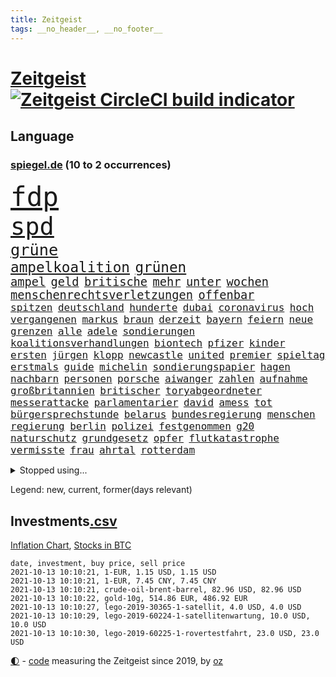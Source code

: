 ```yaml
---
title: Zeitgeist
tags: __no_header__, __no_footer__
---
```


# [Zeitgeist](https://oliz.io/zeitgeist/) [![Zeitgeist CircleCI build indicator](https://circleci.com/gh/ooz/zeitgeist.svg?style=shield)](https://circleci.com/gh/ooz/zeitgeist)

## Language

<h3><a href="https://www.spiegel.de" target="_blank">spiegel.de</a> (10 to 2 occurrences)</h3>
<p style="font-family:monospace">
<span style="font-size:32pt"><a href="news_links.html#fdp" class="current">fdp</a></span>
<br>
<span style="font-size:29pt"><a href="news_links.html#spd" class="current">spd</a></span>
<br>
<span style="font-size:19pt"><a href="news_links.html#grüne" class="current">grüne</a></span>
<br>
<span style="font-size:17pt"><a href="news_links.html#ampelkoalition" class="current">ampelkoalition</a></span>
<span style="font-size:17pt"><a href="news_links.html#grünen" class="current">grünen</a></span>
<br>
<span style="font-size:14pt"><a href="news_links.html#ampel" class="current">ampel</a></span>
<span style="font-size:14pt"><a href="news_links.html#geld" class="current">geld</a></span>
<span style="font-size:14pt"><a href="news_links.html#britische" class="current">britische</a></span>
<span style="font-size:14pt"><a href="news_links.html#mehr" class="current">mehr</a></span>
<span style="font-size:14pt"><a href="news_links.html#unter" class="current">unter</a></span>
<span style="font-size:14pt"><a href="news_links.html#wochen" class="current">wochen</a></span>
<span style="font-size:14pt"><a href="news_links.html#menschenrechtsverletzungen" class="current">menschenrechtsverletzungen</a></span>
<span style="font-size:14pt"><a href="news_links.html#offenbar" class="current">offenbar</a></span>
<br>
<span style="font-size:12pt"><a href="news_links.html#spitzen" class="current">spitzen</a></span>
<span style="font-size:12pt"><a href="news_links.html#deutschland" class="current">deutschland</a></span>
<span style="font-size:12pt"><a href="news_links.html#hunderte" class="current">hunderte</a></span>
<span style="font-size:12pt"><a href="news_links.html#dubai" class="current">dubai</a></span>
<span style="font-size:12pt"><a href="news_links.html#coronavirus" class="current">coronavirus</a></span>
<span style="font-size:12pt"><a href="news_links.html#hoch" class="current">hoch</a></span>
<span style="font-size:12pt"><a href="news_links.html#vergangenen" class="current">vergangenen</a></span>
<span style="font-size:12pt"><a href="news_links.html#markus" class="current">markus</a></span>
<span style="font-size:12pt"><a href="news_links.html#braun" class="current">braun</a></span>
<span style="font-size:12pt"><a href="news_links.html#derzeit" class="current">derzeit</a></span>
<span style="font-size:12pt"><a href="news_links.html#bayern" class="current">bayern</a></span>
<span style="font-size:12pt"><a href="news_links.html#feiern" class="current">feiern</a></span>
<span style="font-size:12pt"><a href="news_links.html#neue" class="current">neue</a></span>
<span style="font-size:12pt"><a href="news_links.html#grenzen" class="current">grenzen</a></span>
<span style="font-size:12pt"><a href="news_links.html#alle" class="current">alle</a></span>
<span style="font-size:12pt"><a href="news_links.html#adele" class="new">adele</a></span>
<span style="font-size:12pt"><a href="news_links.html#sondierungen" class="current">sondierungen</a></span>
<span style="font-size:12pt"><a href="news_links.html#koalitionsverhandlungen" class="current">koalitionsverhandlungen</a></span>
<span style="font-size:12pt"><a href="news_links.html#biontech" class="current">biontech</a></span>
<span style="font-size:12pt"><a href="news_links.html#pfizer" class="current">pfizer</a></span>
<span style="font-size:12pt"><a href="news_links.html#kinder" class="current">kinder</a></span>
<span style="font-size:12pt"><a href="news_links.html#ersten" class="current">ersten</a></span>
<span style="font-size:12pt"><a href="news_links.html#jürgen" class="current">jürgen</a></span>
<span style="font-size:12pt"><a href="news_links.html#klopp" class="current">klopp</a></span>
<span style="font-size:12pt"><a href="news_links.html#newcastle" class="current">newcastle</a></span>
<span style="font-size:12pt"><a href="news_links.html#united" class="current">united</a></span>
<span style="font-size:12pt"><a href="news_links.html#premier" class="current">premier</a></span>
<span style="font-size:12pt"><a href="news_links.html#spieltag" class="current">spieltag</a></span>
<span style="font-size:12pt"><a href="news_links.html#erstmals" class="current">erstmals</a></span>
<span style="font-size:12pt"><a href="news_links.html#guide" class="current">guide</a></span>
<span style="font-size:12pt"><a href="news_links.html#michelin" class="new">michelin</a></span>
<span style="font-size:12pt"><a href="news_links.html#sondierungspapier" class="new">sondierungspapier</a></span>
<span style="font-size:12pt"><a href="news_links.html#hagen" class="current">hagen</a></span>
<span style="font-size:12pt"><a href="news_links.html#nachbarn" class="current">nachbarn</a></span>
<span style="font-size:12pt"><a href="news_links.html#personen" class="current">personen</a></span>
<span style="font-size:12pt"><a href="news_links.html#porsche" class="current">porsche</a></span>
<span style="font-size:12pt"><a href="news_links.html#aiwanger" class="current">aiwanger</a></span>
<span style="font-size:12pt"><a href="news_links.html#zahlen" class="current">zahlen</a></span>
<span style="font-size:12pt"><a href="news_links.html#aufnahme" class="current">aufnahme</a></span>
<span style="font-size:12pt"><a href="news_links.html#großbritannien" class="current">großbritannien</a></span>
<span style="font-size:12pt"><a href="news_links.html#britischer" class="current">britischer</a></span>
<span style="font-size:12pt"><a href="news_links.html#toryabgeordneter" class="new">toryabgeordneter</a></span>
<span style="font-size:12pt"><a href="news_links.html#messerattacke" class="current">messerattacke</a></span>
<span style="font-size:12pt"><a href="news_links.html#parlamentarier" class="new">parlamentarier</a></span>
<span style="font-size:12pt"><a href="news_links.html#david" class="current">david</a></span>
<span style="font-size:12pt"><a href="news_links.html#amess" class="new">amess</a></span>
<span style="font-size:12pt"><a href="news_links.html#tot" class="current">tot</a></span>
<span style="font-size:12pt"><a href="news_links.html#bürgersprechstunde" class="new">bürgersprechstunde</a></span>
<span style="font-size:12pt"><a href="news_links.html#belarus" class="current">belarus</a></span>
<span style="font-size:12pt"><a href="news_links.html#bundesregierung" class="current">bundesregierung</a></span>
<span style="font-size:12pt"><a href="news_links.html#menschen" class="current">menschen</a></span>
<span style="font-size:12pt"><a href="news_links.html#regierung" class="current">regierung</a></span>
<span style="font-size:12pt"><a href="news_links.html#berlin" class="current">berlin</a></span>
<span style="font-size:12pt"><a href="news_links.html#polizei" class="current">polizei</a></span>
<span style="font-size:12pt"><a href="news_links.html#festgenommen" class="current">festgenommen</a></span>
<span style="font-size:12pt"><a href="news_links.html#g20" class="new">g20</a></span>
<span style="font-size:12pt"><a href="news_links.html#naturschutz" class="current">naturschutz</a></span>
<span style="font-size:12pt"><a href="news_links.html#grundgesetz" class="current">grundgesetz</a></span>
<span style="font-size:12pt"><a href="news_links.html#opfer" class="current">opfer</a></span>
<span style="font-size:12pt"><a href="news_links.html#flutkatastrophe" class="current">flutkatastrophe</a></span>
<span style="font-size:12pt"><a href="news_links.html#vermisste" class="current">vermisste</a></span>
<span style="font-size:12pt"><a href="news_links.html#frau" class="current">frau</a></span>
<span style="font-size:12pt"><a href="news_links.html#ahrtal" class="current">ahrtal</a></span>
<span style="font-size:12pt"><a href="news_links.html#rotterdam" class="new">rotterdam</a></span>
</p>
<details>
<summary>Stopped using...</summary>
<p class="former" style="font-size:12pt">
arm(359) torjäger(359) 110(358) coronafälle(358) liverpool(358) sperre(358) beschäftigten(357) bewerber(357) exemplare(357) gegenseitig(357) humanitäre(357) katze(357) niedersächsischen(357) wichtigen(357) beschleunigt(356) beschädigt(356) durchaus(356) kaufen(356) konkurrenten(356) rad(356) rettungsaktion(356) rostock(356) ruf(356) angeordnet(355) großteil(355) jubiläum(355) ließen(355) mitunter(355) sibirien(355) vorbild(355) 44(354) anne(354) becker(354) betreiber(354) brände(354) carsten(354) erheblich(354) ernsthaften(354) funktionieren(354) jedes(354) konzept(354) kritisierte(354) manöver(354) marcel(354) modernen(354) namens(354) schwierigen(354) spuren(354) stolz(354) treffer(354) verschaffen(354) geburtstag(353) gereist(353) hinterlassen(353) hubschrauber(353) laden(353) melden(353) märchen(353) präsidentschaftswahl(353) vorliegt(353) aufgeben(352) blicken(352) bot(352) dauer(352) eindruck(352) flaschen(352) gelegenheit(352) gott(352) infizierte(352) jünger(352) lewandowski(352) nahverkehr(352) obama(352) spätestens(352) streng(352) träumen(352) valley(352) verabschiedet(352) verbraucherschützer(352) verstorbenen(352) verurteilte(352) videobotschaft(352) wiederwahl(352) wild(352) bewertet(351) drehen(351) eingebrochen(351) gewerkschaft(351) hotspots(351) konflikt(351) landesregierung(351) nationalmannschaft(351) positiven(351) radikale(351) rest(351) stets(351) vereinten(351) vergleicht(351) weitet(351) wettbewerb(351) abgesagt(350) beispielen(350) christopher(350) coronawarnapp(350) extreme(350) gefangen(350) infizieren(350) infizierten(350) kraftvoll(350) lustig(350) position(350) schmidt(350) studentin(350) unentschieden(350) website(350) überlegen(350) ausbreitung(349) coronawelle(349) digitale(349) entlassung(349) fatal(349) leeren(349) osnabrück(349) party(349) publikum(349) rekordhoch(349) ruhen(349) talent(349) teilgenommen(349) unterschiedlich(349) usbürger(349) viktor(349) zweier(349) abenteuer(348) ansichten(348) ausgleich(348) bmw(348) boeing(348) putsch(348) regisseur(348) sperrt(348) suspendiert(348) trennte(348) ausschuss(347) besetzt(347) djokovic(347) jüngste(347) meister(347) plädiert(347) spanier(347) telekom(347) verzögert(347) wirtschaftsminister(347) überlebenden(347) achtelfinale(346) eskaliert(346) gebiet(346) schnelltests(346) schülerinnen(346) verdachts(346) verkaufen(346) versteckt(346) branchen(345) breiten(345) dicht(345) drohungen(345) geglückt(345) jackson(345) rettungskräfte(345) russell(345) siegte(345) uiguren(345) usschauspieler(345) angerichtet(344) angesteckt(344) gebraucht(344) massenhaft(344) raten(344) veranstalter(344) verhängnis(344) verschwiegen(344) vertrauen(344) absolut(343) aktiv(343) berät(343) gazastreifen(343) handball(343) heil(343) hubertus(343) hunderten(343) libyen(343) nutzten(343) rock(343) satz(343) schwanger(343) stuttgarter(343) trauen(343) 71(342) clinton(342) eigener(342) gastbeitrag(342) reiste(342) restaurant(342) symbol(342) wirecardskandal(342) ansprache(341) basketball(341) berühmte(341) deals(341) endgültige(341) kindesmissbrauch(341) mieten(341) sehnsucht(341) wende(341) anja(340) anlagen(340) appell(340) bundesstaat(340) can(340) drastische(340) erkrankt(340) kindes(340) on(340) verlauf(340) wirtschaftsministerium(340) beliebter(339) licht(339) mitternacht(339) seltsame(339) umweltschutz(339) viertelfinale(339) entsprechend(338) verkehrsunfall(338) auskunft(337) experiment(337) gefragt(337) grünenchef(337) hielten(337) kürzlich(337) verstanden(337) claudia(336) filme(336) hochzeit(336) 45(335) erkenntnisse(335) hürde(335) mutmaßlichem(335) risiken(335) verbessern(335) verwaltungsgericht(335) genauso(334) indem(334) telefon(334) arabische(333) bat(333) fan(333) gelder(333) indonesien(333) kluge(333) limit(333) milliardenhilfen(333) usdollar(333) bezahlung(332) einheitliche(332) einnahmen(332) exporte(332) hinweg(332) ostsee(332) schießen(332) verschwörung(332) verwandelt(332) begriff(331) kooperation(331) nationalen(330) umgeht(330) unabhängig(330) vorbereiten(330) zurückgegangen(330) artikel(329) frisch(329) sage(329) tennisprofi(329) top(329) fortschritte(328) königsklasse(328) vertuscht(328) drahtzieher(327) panik(327) prince(327) budapest(326) coronazeit(326) marco(326) telegram(326) arztpraxen(325) digital(325) einbrecher(325) klassische(325) alba(324) angekündigten(324) bewusst(324) flagge(324) gelingen(324) rasen(324) steffen(324) kapitel(323) ute(323) leider(322) angehen(321) fertig(321) zuspruch(321) dramatischen(320) karten(320) sinkende(320) trauern(320) produziert(318) gefühl(317) intensivstationen(317) niederländischen(317) staus(317) bewältigen(316) erstattet(316) zugenommen(316) grünenchefin(315) patzt(314) senioren(313) reportage(312) justizministerin(311) überfall(311) 91(310) gewannen(310) wiedergewählt(310) herausforderung(309) syrischen(308) normalerweise(307) bundestagswahlkampf(305) verpflichten(305) ferien(304) baldige(303) go(303) konzert(303) geschah(302) jill(302) staatsoberhaupt(302) wasserstoff(302) statue(301) strategisch(301) ussängerin(301) entspannt(299) premiers(299) dieb(298) voraussichtlich(298) truppenabzug(297) unrealistisch(297) zweck(297) gala(296) antony(295) farbe(295) italienischer(294) beheben(293) mietendeckel(293) vorlegen(293) abschluss(292) gesichter(292) bonn(291) versicherer(291) bundespräsidenten(290) quadratmeter(289) dominik(288) ärgern(288) transparenz(286) 1971(285) psychischen(285) trugen(284) titelkampf(281) bunt(280) unfällen(280) heimatstadt(279) eckpunkte(277) trikots(277) aufstehen(276) formen(276) streamingdienste(276) curevac(274) badenwürttembergischen(273) hassan(271) 150000(270) bewusstsein(269) freigelassen(269) berühmtes(268) erneuerbare(268) unternehmerin(268) flieger(263) trocken(261) polizeiruf(260) verbraucht(258) entgehen(257) fisch(256) schulabschluss(254) umbau(252) riskanten(251) grunde(250) niederländer(250) rasche(250) tübinger(250) fragwürdigen(249) denkmal(248) perseverance(247) burg(245) unterscheidet(245) blockierten(242) fotografiert(242) westliche(242) konfrontation(241) medizinischen(241) heikel(240) prinzen(237) gaspipeline(235) oberhaupt(233) entsprechenden(232) ungemütlich(231) flächendeckend(230) unterschriften(230) schuljahr(229) infrastruktur(227) sicherheitskräften(226) potenziell(225) fahrten(224) vormarsch(224) argumentiert(223) härtesten(223) silber(221) bayreuth(220) oscar(220) fahrbahn(219) wetters(218) militärputsch(217) vereint(217) bein(214) unverletzt(214) neuss(212) autobahnen(210) luxus(210) 53jähriger(207) direkten(207) gaza(207) techkonzerne(207) worüber(207) carlos(206) freigabe(206) konfliktberaterin(203) wawrzinek(203) 29jähriger(202) abheben(199) warren(199) marsrover(198) russe(198) kriege(197) rum(194) holten(193) teenagerin(193) häme(189) südamerika(188) homosexueller(186) zugspitze(185) interessante(184) nagelsmann(184) nordwesten(184) trikot(184) bewirbt(183) lahm(181) einfangen(180) übersetzen(180) erlaubnis(179) realistisch(179) schenkt(178) schlagabtausch(178) vergiftete(177) solidarisiert(175) hilfreich(174) affen(173) arbeitszeit(173) angespült(172) lobbycontrol(172) bedankte(171) bundestrainers(170) fahrlässig(170) philips(170) berechtigt(168) bundesstaaten(168) moderation(168) scharfen(168) zahlungsmittel(167) weckte(165) asyl(164) flugzeugs(164) zunehmen(163) kanadischen(162) celsius(160) satellitenbilder(160) financial(159) finanziert(159) neuerdings(159) serge(159) spannende(158) stoltenberg(158) zugreifen(158) idol(157) kühl(157) weltgrößten(157) alibaba(156) ostbeauftragter(156) pcrtests(156) umfragetief(156) wanderwitz(156) westlichen(155) kommender(154) milliardenschweren(154) afghanistanabzug(153) niemandem(152) überholmanöver(149) dörfern(148) statistik(148) umwelthilfe(148) zunichte(148) bouffier(147) kabel(147) simone(147) filmfestspiele(146) spekulation(145) traumatischen(145) normales(144) eingedämmt(143) erlässt(143) petersburg(143) sankt(143) unfälle(143) untergang(143) verstappens(143) verwüstet(142) daneben(141) erstem(141) jüngst(141) zugesagt(141) label(140) oldenburg(140) bezahlte(139) grünenkanzlerkandidatin(139) protestaktionen(138) entweder(137) spdchef(136) zwickau(136) mikrochips(135) 2045(134) halbzeit(134) bafög(133) güterzug(133) ziemiak(133) jahrelanger(132) deuten(131) empathie(131) krieges(131) potsdamer(131) schwerste(131) 25jährige(130) badewanne(130) bnd(130) beworfen(129) lohnniveau(129) ausgelassen(128) kreise(126) beschrieben(125) fed(125) umgekommen(125) engagiert(124) gefechten(124) arbeitsmarkt(123) hiphop(123) sächsische(123) erklimmen(122) hackergruppe(122) pop(122) sicherheitsgründen(122) chronologie(121) ost(121) ökosystem(121) fahne(120) lahmzulegen(120) neunjähriger(120) verursachen(120) mtv(119) grönland(118) jemanden(118) ermahnt(117) lernrückstände(117) befugnisse(116) deutschkolumne(116) plakat(116) einsätze(115) jahresende(115) misstrauen(115) spiegelreporter(115) angeschlagene(114) tarifkonflikt(114) verließ(114) ashley(113) geschlampt(113) lehren(113) unionskanzlerkandidaten(113) überzahl(113) stärkeren(112) wiederbelebt(112) armenvierteln(111) karim(111) millionenstadt(111) wiederbeleben(110) lago(109) maggiore(109) müll(109) argument(108) bauernhof(108) fehlers(108) finger(108) zwischenlandung(108) überstand(108) benzinpreise(106) brett(106) tribüne(106) verendeten(106) zehntausend(106) dauerhaften(105) fehlte(105) wmführung(105) center(104) forscherinnen(104) geflüchteter(104) höherer(104) osaka(104) 1998(103) berge(103) versammelten(103) 220(102) hakt(102) umfassende(102) verstießen(102) 86(101) benzinpreis(101) kerber(101) lokal(101) konzepte(100) novak(100) geregelt(99) kulturelle(99) machtdemonstration(99) 218(98) kopie(98) lara(98) otte(98) perry(98) rohstoffe(98) 27jährige(97) arte(97) dallas(97) gepflegt(97) haderte(97) rereportage(97) warb(97) sechzigerjahre(96) streben(96) wenigsten(96) boten(95) bundestagskandidaten(95) kopfschmerzen(95) lee(95) profil(95) rechtswidrig(95) stehe(95) u(95) delta(94) reformer(94) sicherheitsrat(94) azubis(93) notwendig(93) sowjetunion(93) trailer(93) ölteppich(93) alliierten(92) erbeutet(92) ernstfall(92) jahrelange(92) monza(92) rechtsradikalen(92) verkraften(92) djoković(91) hinwegtäuschen(91) weltbevölkerung(91) hintertür(90) ignorierte(90) machtwechsel(90) may(90) untereinander(90) anzahl(89) auftaktsieg(89) bucht(89) fußballnationalspieler(89) gegenspieler(89) geschlossenheit(89) korsika(89) merkwürdigen(89) prangt(89) serbe(89) steueroasen(89) trade(89) abgeordnetengesetz(88) enttäuschend(88) irre(88) peters(88) rohrbach(88) sogleich(88) veränderung(88) wimbledon(88) 1962(87) 350000(87) andernfalls(87) beispiele(87) defekter(87) ewigkeit(87) fratzscher(87) gewaltiges(87) haupttäter(87) huthirebellen(87) schlimmeres(87) smarte(87) adrian(86) angespannte(86) aufhört(86) bemängelt(86) danny(86) diwchef(86) drogendealer(86) instrumente(86) lkwanhänger(86) erhöhtes(85) fitnesstrainer(85) handlanger(85) misshandlung(85) prophezeit(85) stromleitungen(85) cloppenburg(84) dänischer(84) ramos(84) rängen(84) strikt(84) ungeklärten(84) besseres(83) fluchen(83) kalte(83) zensieren(83) senatoren(82) bürgerkriegsland(81) teufel(81) zugelegt(81) überwindung(81) altenberger(80) dokumentierte(80) feuern(80) floridas(80) vierjährige(80) bolsonaros(79) chilenischen(79) machtlos(79) zeitreise(79) angesehen(78) autobahnbrücke(78) bedfordstrohm(78) dick(78) ebrahim(78) ekdratsvorsitzende(78) fahrerwertung(78) halbjahr(78) raisi(78) tendenz(78) ungeklärter(78) altstar(77) atomgespräche(77) emirate(77) hedgefonds(77) klassenfahrt(77) schulstrategie(77) warnungen(77) bay(76) storniert(76) tampa(76) verbrannte(76) kilogramm(75) maskengeschäfte(75) meryl(75) streep(75) tätig(75) beschuldigen(74) justizstreit(74) knackt(74) panda(74) sammler(74) venedig(74) 500000(73) autoren(73) erfolglosen(73) ansteckung(72) erobert(72) haie(72) umweltverbände(72) vwtochter(72) zeitfahren(72) batterien(71) evp(71) heroin(71) niedrigzinspolitik(71) versteck(71) wesentliche(71) wohnungsbrand(71) abgesehen(70) allesamt(70) anonymer(70) aufzubauen(70) freudentränen(70) ivan(70) oranje(70) sicherem(70) sigmar(70) thw(70) verteidigungsministeriums(70) bayaz(69) danyal(69) roter(69) 18jährige(68) amsterdamer(68) gegenwart(68) rechtskurs(68) verbesserung(68) verlassenen(68) begrenzten(67) debütant(67) fachleuten(67) heinzchristian(67) hits(67) saßen(67) spielerin(67) strache(67) wehe(67) 24jährigen(66) madonna(66) mob(66) nürnberger(66) pfiffen(66) aushalten(65) flüchtlingsunterkunft(65) frauenhasser(65) gruppierungen(65) jamal(65) musiala(65) verdrängt(65) ausgefallen(64) beeindruckend(64) ergriff(64) feueralarm(64) kleinkinder(64) begrüßung(63) filmfestival(63) kartellbehörde(63) saugt(63) schottischen(63) schreiend(63) tags(63) bordtoilette(62) malta(62) schutzmaßnahmen(62) entlastungen(61) entwicklungsländer(61) euch(61) olympiateilnahme(61) putschversuch(61) thront(61) trendwende(61) vorkrisenniveau(61) abgebaut(60) akku(60) elften(60) eurojackpot(60) spende(60) südstaatenfeldherr(60) südstaatengenerals(60) vereinigte(60) brasilianischen(59) demokratenparteizentrale(59) dominieren(59) ebbe(59) freya(59) gremium(59) medienvertreter(59) rumäniens(59) u21europameister(59) freiwilliger(58) nähert(58) selbstisolation(58) verweigerer(58) ashleigh(57) australierin(57) barty(57) designierte(57) fossilen(57) haushalten(57) hochwasserkatastrophe(57) holocaustüberlebende(57) nrwministerpräsident(57) systemversagen(57) wappnen(57) weltranglistenerste(57) zerstörten(57) belastend(56) geldern(56) ngos(56) stichwahl(56) zentraler(56) 31jährige(55) 380(55) erkrankungen(55) grömitz(55) saarlouis(55) schweinswal(55) standesgemäß(55) berufliche(54) justizreform(54) kuriose(54) milliardenschäden(54) slam(53) spitzte(53) tal(53) zerschlagen(53) zynische(53) 80jähriger(52) fethi(52) gewürgt(52) hochwasser(52) israeli(52) judoka(52) löwen(52) nourine(52) oppenheimer(52) verstörenden(52) websites(52) niederländischer(51) notoperiert(51) spike(51) versprechungen(51) afdchef(50) deutete(50) eingegriffen(50) eröffnungsspiel(50) gesund(50) nso(50) nützt(50) pegasus(50) schutt(50) winterspiele(50) überholte(50) coronashutdown(49) dienstagmorgen(49) getroffenen(49) ioc(49) kreisen(49) siebzigerjahren(49) 240(48) errungen(48) marken(48) met(48) ridley(48) selbstverständlichkeit(48) staatliches(48) tunesische(48) unionsparteien(48) urlaubstage(48) bergner(47) ettlingen(47) handgreiflich(47) kisten(47) klassischer(47) rap(47) reichweite(47) scott(47) standgehalten(47) vorausgesagt(47) beschneiden(46) drogenprozess(46) eindhoven(46) elektroautohersteller(46) götze(46) immunisieren(46) kontinente(46) looks(46) ricarda(46) schmerzmittel(46) schnauze(46) schwach(46) tieres(46) vertreibung(46) analysten(45) laufe(45) ostseebad(45) schuhe(45) stellvertretende(45) wettbewerbe(45) überwachungssoftware(45) aufwand(44) brille(44) folgenschweren(44) kandahar(44) lasso(44) mobiles(44) must(44) schläger(44) tarifstreit(44) ted(44) überwältigt(44) expandieren(43) gekürzt(43) geplatzter(43) grand(43) liebeserklärung(43) nachhaltiger(43) paulo(43) são(43) vorkämpferin(43) westküste(43) aufzeichnung(42) autowelt(42) cathy(42) ethnischen(42) influencerinnen(42) information(42) niger(42) schleichwerbung(42) schulter(42) sprint(42) 13000(41) auszustellen(41) faktencheckern(41) kollidierten(41) landeskriminalamt(41) manhattan(41) 69(40) happier(40) modul(40) schleppende(40) sichtlich(40) than(40) gouverneurs(39) nachschubprobleme(39) steinen(39) umkämpften(39) zuwendung(39) aktionskünstler(38) inferno(38) katastrophen(38) kremlgegner(38) privilegien(38) renovierungen(38) verstoßes(38) einschüchterung(37) industriebetriebe(37) landrat(37) verhassten(37) wiege(37) annika(36) führer(36) gesellschaftlicher(36) kostenloser(36) nebensache(36) schulzeit(36) ungewohnten(36) angestellt(35) athletin(35) covid19verlauf(35) gebildete(35) ausgeflogen(34) cbs(34) demokratiebewegung(34) nazivergleichen(34) raucher(34) schinden(34) siedler(34) unterstützerinnen(34) besatzung(33) erwartungsdruck(33) funktion(33) guinea(33) jäh(33) längste(33) streitereien(33) zivilschutzminister(33) aufträge(32) gaal(32) vielfach(32) drauf(31) gebrannt(31) lana(31) pföhler(31) schleu(31) überträgt(31) alpaka(30) anhaltenden(30) cdulandrat(30) geronimo(30) investments(30) linksextremistin(30) münzen(30) nationalkonservative(30) regiestar(30) rindertuberkulose(30) rundfunkgesetz(30) säuglings(30) boxring(29) brasília(29) geflohenen(29) 1961(28) fatale(28) hessens(28) hochrisikogebiete(28) mediengesetz(28) moderner(28) saudiarabischen(28) talibanherrschaft(28) bahnstreik(27) ergeht(27) fucking(27) kapituliert(27) kirchenoberhaupt(27) notiert(27) schürt(27) sonntagsfrage(27) vergiftung(27) aufforderung(26) iaea(26) lebensrettende(26) ligaspiel(26) tägliches(26) wirtschaftskrise(26) arbeitsalltag(25) ghani(25) lokführerstreiks(25) rey(25) tarantino(25) ashraf(24) ausscheiden(24) elena(24) häfen(24) klassenquarantäne(24) leidwesen(24) tierheime(24) töteten(24) watch(24) ausgelegt(23) herrschern(23) leitartikel(23) social(23) spaziergang(23) zeitraum(23) demokratin(22) entgingen(22) geleit(22) gewohnt(22) plänen(22) privathaushalten(22) auswärtigen(21) beistand(21) grace(21) kabuler(21) fußballbundes(20) klärt(20) lutz(20) schützten(20) t(20) entgegenkommen(19) hamasziele(19) stimmungshoch(19) supercup(19) unterschätzt(19) verstärkung(19) wahlkampfauftritt(19) börsennotierten(18) deutschdeutsche(18) diebe(18) handydaten(18) teilung(18) ustruppen(18) verletzungsbedingt(18) 1944(17) bayerntrainer(17) biker(17) evakuierte(17) haltern(17) nizza(17) punktet(17) ramstein(17) spektakulärste(17) druckt(16) erfahrener(16) genie(16) kritischen(16) powell(16) angerufen(15) award(15) barents(15) filip(15) tierische(15) verbauen(15) amrullah(14) atacamawüste(14) events(14) gebissen(14) hurrikan(14) pflanze(14) saleh(14) zentralasien(14) atombombe(13) auslandseinsätzen(13) benny(13) bonner(13) gantz(13) hamid(13) karzai(13) mithalten(13) treu(13) vertretern(13) abnehmen(12) ausmacht(12) baus(12) farce(12) geführten(12) jerome(12) länderspiele(12) ortes(12) reaktiviert(12) toilette(12) weiblichen(12) yongbyon(12) zeitgleich(12) 28jahreshoch(11) cduwirtschaftsrat(11) d'or(11) disqualifiziert(11) erworben(11) klärung(11) kommissarin(11) kooperativ(11) langsame(11)
</p>
</details>
<p>Legend: <span class="new">new</span>, <span class="current">current</span>, <span class="former">former(days relevant)</span></p>

## Investments[.csv](investments.csv)

[Inflation Chart](https://inflationchart.com),
[Stocks in BTC](https://stonksinbtc.xyz/)

```
date, investment, buy price, sell price
2021-10-13 10:10:21, 1-EUR, 1.15 USD, 1.15 USD
2021-10-13 10:10:21, 1-EUR, 7.45 CNY, 7.45 CNY
2021-10-13 10:10:21, crude-oil-brent-barrel, 82.96 USD, 82.96 USD
2021-10-13 10:10:22, gold-10g, 514.86 EUR, 486.92 EUR
2021-10-13 10:10:27, lego-2019-30365-1-satellit, 4.0 USD, 4.0 USD
2021-10-13 10:10:29, lego-2019-60224-1-satellitenwartung, 10.0 USD, 10.0 USD
2021-10-13 10:10:30, lego-2019-60225-1-rovertestfahrt, 23.0 USD, 23.0 USD
```

<footer>
<a href="javascript:toggleTheme()" class="nav">🌓</a>
- <a href="https://github.com/ooz/zeitgeist">code</a> measuring the Zeitgeist since 2019, by <a href="https://oliz.io">oz</a>
</footer>
